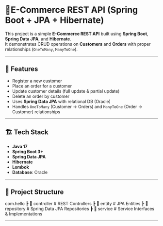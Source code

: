 # 🛒E-Commerce REST API (Spring Boot + JPA + Hibernate)

This project is a simple **E-Commerce REST API** built using **Spring Boot**, **Spring Data JPA**, and **Hibernate**.  
It demonstrates CRUD operations on **Customers** and **Orders** with proper relationships (`OneToMany`, `ManyToOne`).

---

## 🚀 Features
- Register a new customer
- Place an order for a customer
- Update customer details (full update & partial update)
- Delete an order by customer
- Uses **Spring Data JPA** with relational DB (Oracle)
- Handles `OneToMany` (Customer → Orders) and `ManyToOne` (Order → Customer) relationships

---

## 🏗️ Tech Stack
- **Java 17**
- **Spring Boot 3+**
- **Spring Data JPA**
- **Hibernate**
- **Lombok**
- **Database**: Oracle 

---

## 📂 Project Structure
com.hello
┣ 📂 controller # REST Controllers
┣ 📂 entity # JPA Entities
┣ 📂 repository # Spring Data JPA Repositories
┣ 📂 service # Service Interfaces & Implementations

---
